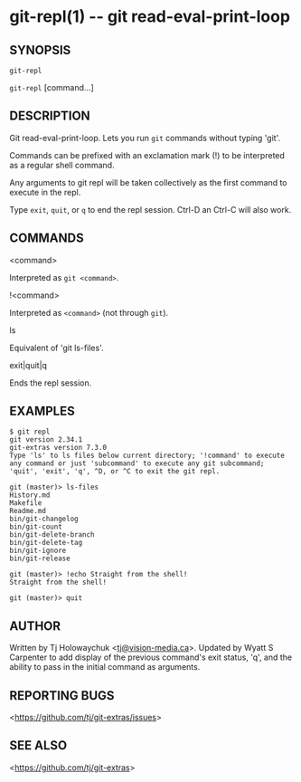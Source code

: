 git-repl(1) -- git read-eval-print-loop
=======================================

## SYNOPSIS

`git-repl`

`git-repl` [command...]

## DESCRIPTION

  Git read-eval-print-loop. Lets you run `git` commands without typing 'git'.

  Commands can be prefixed with an exclamation mark (!) to be interpreted as
  a regular shell command.

  Any arguments to git repl will be taken collectively as the first command
  to execute in the repl.

  Type `exit`, `quit`, or `q` to end the repl session. Ctrl-D an Ctrl-C
  will also work.

## COMMANDS

  &lt;command&gt;

  Interpreted as `git <command>`.

  !&lt;command&gt;

  Interpreted as `<command>` (not through `git`).

  ls

  Equivalent of 'git ls-files'.

  exit\|quit\|q

  Ends the repl session.


## EXAMPLES

    $ git repl
    git version 2.34.1
    git-extras version 7.3.0
    Type 'ls' to ls files below current directory; '!command' to execute any command or just 'subcommand' to execute any git subcommand; 'quit', 'exit', 'q', ^D, or ^C to exit the git repl.

    git (master)> ls-files
    History.md
    Makefile
    Readme.md
    bin/git-changelog
    bin/git-count
    bin/git-delete-branch
    bin/git-delete-tag
    bin/git-ignore
    bin/git-release

    git (master)> !echo Straight from the shell!
    Straight from the shell!

    git (master)> quit

## AUTHOR

Written by Tj Holowaychuk &lt;<tj@vision-media.ca>&gt;. Updated by Wyatt S Carpenter to add display of the previous command's exit status, 'q', and the ability to pass in the initial command as arguments.

## REPORTING BUGS

&lt;<https://github.com/tj/git-extras/issues>&gt;

## SEE ALSO

&lt;<https://github.com/tj/git-extras>&gt;
